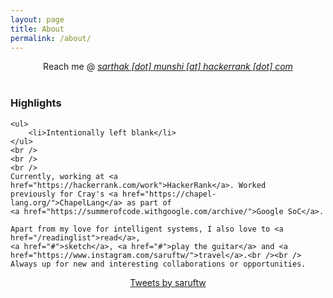 ```yaml
---
layout: page
title: About
permalink: /about/
---
```


<p align="center">
	Reach me @ <u><em>sarthak  [dot]  munshi  [at]  hackerrank  [dot]  com</em></u>
	<br />
	<br />
	<h3>Highlights</h3>

	<ul>
		<li>Intentionally left blank</li>
	</ul>
	<br />
	<br />
	<br />
	Currently, working at <a href="https://hackerrank.com/work">HackerRank</a>. Worked
	previously for Cray's <a href="https://chapel-lang.org/">ChapelLang</a> as part of
	<a href="https://summerofcode.withgoogle.com/archive/">Google SoC</a>.

	Apart from my love for intelligent systems, I also love to <a href="/readinglist">read</a>,
	<a href="#">sketch</a>, <a href="#">play the guitar</a> and <a href="https://www.instagram.com/saruftw/">travel</a>.<br /><br />
	Always up for new and interesting collaborations or opportunities.
</p>

<p align="center">
<a class="twitter-timeline" data-lang="en" data-width="400" data-height="500" data-theme="light" data-link-color="#19CF86" href="https://twitter.com/saruftw?ref_src=twsrc%5Etfw">Tweets by saruftw</a> <script async src="https://platform.twitter.com/widgets.js" charset="utf-8"></script>
</p>
